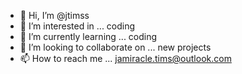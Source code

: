 - 👋 Hi, I’m @jtimss
- 👀 I’m interested in ... coding
- 🌱 I’m currently learning ... coding
- 💞️ I’m looking to collaborate on ... new projects
- 📫 How to reach me ... jamiracle.tims@outlook.com

<!---
jtimss/jtimss is a ✨ special ✨ repository because its `README.md` (this file) appears on your GitHub profile.
You can click the Preview link to take a look at your changes.
--->
